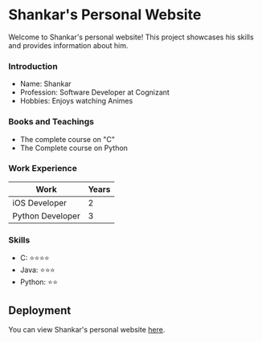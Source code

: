 # Shankar's Personal Website

Welcome to Shankar's personal website! This project showcases his skills and provides information about him.

### Introduction

- Name: Shankar
- Profession: Software Developer at Cognizant
- Hobbies: Enjoys watching Animes

### Books and Teachings

- The complete course on "C"
- The Complete course on Python

### Work Experience

| Work             | Years |
| ---------------- | ----- |
| iOS Developer    | 2     |
| Python Developer | 3     |

### Skills

- C: ⭐⭐⭐⭐
- Java: ⭐⭐⭐
- Python: ⭐⭐

## Deployment

You can view Shankar's personal website [here](https://shankar55.github.io/Personal-Website-Example/).
